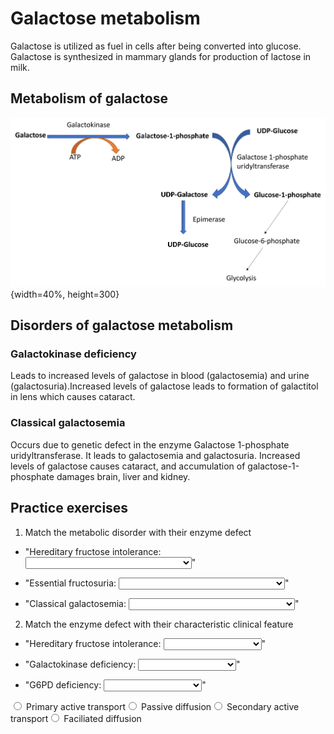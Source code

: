 # Galactose metabolism

Galactose is utilized as fuel in cells after being converted into glucose. Galactose is synthesized in mammary glands for production of lactose in milk. 

## Metabolism of galactose

![](Images/Galactose.png){width=40%, height=300}

## Disorders of galactose metabolism

### Galactokinase deficiency

Leads to increased levels of galactose in blood (galactosemia) and urine (galactosuria).Increased levels of galactose leads to formation of galactitol in lens which causes cataract. 

### Classical galactosemia

Occurs due to genetic defect in the enzyme Galactose 1-phosphate uridyltransferase. It leads to galactosemia and galactosuria. Increased levels of galactose causes cataract, and accumulation of galactose-1-phosphate damages brain, liver and kidney. 


## Practice exercises

1. Match the metabolic disorder with their enzyme defect

- "Hereditary fructose intolerance: <select class='webex-select'><option value='blank'></option><option value='answer'>Aldolase B</option><option value=''>Fructokinase</option><option value=''>Galactose 1-phosphate uridyl transferase</option></select>"

- "Essential fructosuria: <select class='webex-select'><option value='blank'></option><option value=''>Aldolase B</option><option value='answer'>Fructokinase</option><option value=''>Galactose 1-phosphate uridyl transferase</option></select>"

- "Classical galactosemia: <select class='webex-select'><option value='blank'></option><option value=''>Aldolase B</option><option value=''>Fructokinase</option><option value='answer'>Galactose 1-phosphate uridyl transferase</option></select>"


2. Match the enzyme defect with their characteristic clinical feature

- "Hereditary fructose intolerance: <select class='webex-select'><option value='blank'></option><option value=''>Cataract</option><option value='answer'>Hypoglycaemia</option><option value=''>Hemolysis and anemia</option><option value=''>Pentosuria</option><option value=''>Hyperglycaemia</option></select>"

- "Galactokinase deficiency: <select class='webex-select'><option value='blank'></option><option value='answer'>Cataract</option><option value=''>Hypoglycaemia</option><option value=''>Hemolysis and anemia</option><option value=''>Pentosuria</option><option value=''>Hyperglycaemia</option></select>"

- "G6PD deficiency: <select class='webex-select'><option value='blank'></option><option value=''>Cataract</option><option value=''>Hypoglycaemia</option><option value='answer'>Hemolysis and anemia</option><option value=''>Pentosuria</option><option value=''>Hyperglycaemia</option></select>"


<div class='webex-radiogroup' id='radio_XSJJXTABID'><label><input type="radio" autocomplete="off" name="radio_XSJJXTABID" value=""></input> <span>Primary active transport</span></label><label><input type="radio" autocomplete="off" name="radio_XSJJXTABID" value=""></input> <span>Passive diffusion</span></label><label><input type="radio" autocomplete="off" name="radio_XSJJXTABID" value="answer"></input> <span>Secondary active transport</span></label><label><input type="radio" autocomplete="off" name="radio_XSJJXTABID" value=""></input> <span>Faciliated diffusion</span></label></div>

